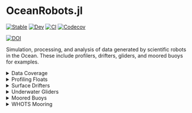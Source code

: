 # OceanRobots.jl

[![Stable](https://img.shields.io/badge/docs-stable-blue.svg)](https://JuliaOcean.github.io/OceanRobots.jl/stable)
[![Dev](https://img.shields.io/badge/docs-dev-blue.svg)](https://JuliaOcean.github.io/OceanRobots.jl/dev)
[![CI](https://github.com/JuliaOcean/OceanRobots.jl/actions/workflows/ci.yml/badge.svg)](https://github.com/JuliaOcean/OceanRobots.jl/actions/workflows/ci.yml)
[![Codecov](https://codecov.io/gh/JuliaOcean/OceanRobots.jl/branch/master/graph/badge.svg)](https://codecov.io/gh/JuliaOcean/OceanRobots.jl)

[![DOI](https://zenodo.org/badge/352859934.svg)](https://zenodo.org/badge/latestdoi/352859934)
 
Simulation, processing, and analysis of data generated by scientific robots in the Ocean. These include profilers, drifters, gliders, and moored buoys for examples.

<details>
 <summary> Data Coverage </summary>
<p>

Explore data coverage and data platforms.

👉 [OceanOPS notebook](https://juliaocean.github.io/OceanRobots.jl/dev/OceanOPS.html) 👈

</p>
</details>

<details>
 <summary> Profiling Floats </summary>
<p>

👉 [Argo Float notebook](https://juliaocean.github.io/OceanRobots.jl/dev/Float_Argo.html) 👈

Argo Float Track            |  Argo Float Profiles 
:------------------------------:|:---------------------------------:
![](https://user-images.githubusercontent.com/20276764/166470235-467a9326-18ae-4934-a866-2da06ec9ec84.png)  |  ![](https://user-images.githubusercontent.com/20276764/166470217-f89d2374-f57e-4a28-8220-86179e6c1f86.png)

</p>
</details>

<details>
 <summary> Surface Drifters </summary>
<p>


👉 [Drifter notebook 1](https://juliaocean.github.io/OceanRobots.jl/dev/Drifter_GDP.html) 👈

![](https://user-images.githubusercontent.com/20276764/149673826-a43e2a44-f4e5-437b-99cb-5e032228b3af.png)

👉 [Drifter notebook 2](https://juliaocean.github.io/OceanRobots.jl/dev/Drifter_CloudDrift.html) 👈

![](https://user-images.githubusercontent.com/20276764/205257672-f8adc8fc-dea7-4dea-91dd-ab9e1c18c1c1.png)

</p>
</details>

<details>
 <summary> Underwater Gliders </summary>
<p>

👉 [Glider notebook](https://juliaocean.github.io/OceanRobots.jl/dev/https://juliaocean.github.io/OceanRobots.jl/dev/Glider_Spray.html) 👈

![](https://user-images.githubusercontent.com/20276764/166470390-952e89df-60ad-4a45-b015-9469c3c297de.png)

</p>
</details>

<details>
 <summary> Moored Buoys </summary>
<p>

👉 [Buoy NWP NOAA notebook](https://juliaocean.github.io/OceanRobots.jl/dev/Buoy_NWP_NOAA.html) 👈

![](https://user-images.githubusercontent.com/20276764/166470257-8a0421ff-b147-46aa-b03b-43e5f8b4d1b3.png)

👉 [Buoy NWP NOAA monthly notebook](https://juliaocean.github.io/OceanRobots.jl/dev/Buoy_NWP_NOAA_monthly.html) 👈

![](https://user-images.githubusercontent.com/20276764/205256659-6505f41f-577a-481d-99e6-424073702699.png)

</p>
</details>

<details>
 <summary> WHOTS Mooring </summary>
<p>

![](https://user-images.githubusercontent.com/20276764/149675305-82364bde-e3a9-4975-8fb2-fb67e17dacc5.png)

</p>
</details>
